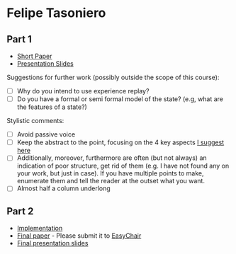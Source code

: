 # Felipe Tasoniero

## Part 1

- [Short Paper](tasoniero-proposal.pdf)
- [Presentation Slides](tasoniero-proposal-slides.pdf)

Suggestions for further work (possibly outside the scope of this course):

- [ ] Why do you intend to use experience replay?
- [ ] Do you have a formal or semi formal model of the state? (e.g, what are the features of a state?)

Stylistic comments:

- [ ] Avoid passive voice
- [ ] Keep the abstract to the point, focusing on the 4 key aspects [I suggest here](http://www.meneguzzi.eu/felipe/presentations/paper-writing.pdf)
- [ ] Additionally, moreover, furthermore are often (but not always) an indication of poor structure, get rid of them (e.g. I have not found any on your work, but just in case). If you have multiple points to make, enumerate them and tell the reader at the outset what you want.
- [ ] Almost half a column underlong

## Part 2

- [Implementation](<https://github.com/FelipeTasoniero/MetaQNN_ImageClassification_PyTorch.git>)
- [Final paper](tasoniero-paper.pdf) - Please submit it to [EasyChair](https://easychair.org/conferences/?conf=ap2019)
- [Final presentation slides](tasoniero-final-presentation-slides.pdf)